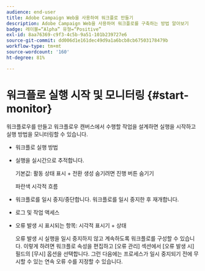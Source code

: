 ```yaml
---
audience: end-user
title: Adobe Campaign Web을 사용하여 워크플로 만들기
description: Adobe Campaign Web을 사용하여 워크플로를 구축하는 방법 알아보기
badge: 레이블=“Alpha” 유형=“Positive”
exl-id: 8aa76369-c9f3-4c5b-9a51-101b239727e6
source-git-commit: dd006d1e161dec49d9a1a6bcb8cb67503178479b
workflow-type: tm+mt
source-wordcount: '160'
ht-degree: 81%

---
```


# 워크플로 실행 시작 및 모니터링 {#start-monitor}

워크플로우를 만들고 워크플로우 캔버스에서 수행할 작업을 설계하면 실행을 시작하고 실행 방법을 모니터링할 수 있습니다.

* 워크플로 실행 방법

* 실행을 실시간으로 추적합니다.

   기본값: 활동 상태 표시 + 전환 생성 숨기려면 진행 버튼 숨기기

   파란색 시각적 흐름

* 워크플로를 일시 중지/중단합니다. 워크플로를 일시 중지한 후 재개합니다.

* 로그 및 작업 액세스

* 오류 발생 시 표시되는 항목: 시각적 표시기 + 상태

   <!--to reformulate-->오류 발생 시 실행을 일시 중지하지 않고 계속하도록 워크플로를 구성할 수 있습니다. 이렇게 하려면 워크플로 속성을 편집하고 [오류 관리] 섹션에서 [오류 발생 시] 필드의 [무시] 옵션을 선택합니다. 그런 다음에는 프로세스가 일시 중지되기 전에 무시할 수 있는 연속 오류 수를 지정할 수 있습니다.